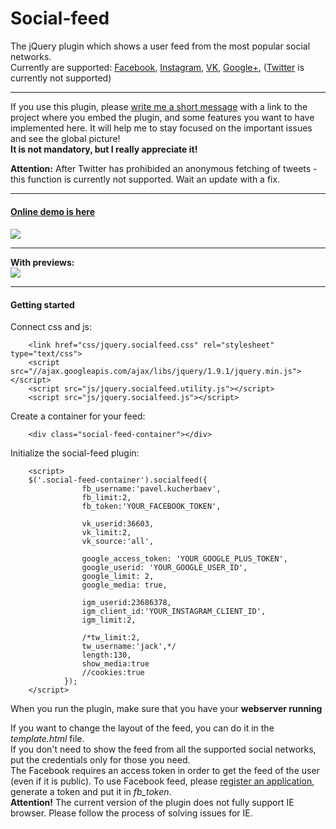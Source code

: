 Social-feed
===========
The jQuery plugin which shows a user feed from the most popular social networks.<br/> 
Currently are supported: <a href="http://facebook.com">Facebook</a>, <a href="http://instagram.com">Instagram</a>, <a href="http://vk.com">VK</a>, <a href="http://plus.google.com">Google+</a>, (<a href="http://twitter.com">Twitter</a> is currently not supported)
<hr>
If you use this plugin, please <a href="mailto:pavel@kucherbaev.com">write me a short message</a> with a link to the project where you embed the plugin, and some features you want to have implemented here. It will help me to stay focused on the important issues and see the global picture!
<br/><strong>It is not mandatory, but I really appreciate it!</strong>
<p>
<strong>Attention:</strong> After Twitter has prohibided an anonymous fetching of tweets - this function is currently not supported. Wait an update with a fix.
</p>
<hr>
<h4><a href="http://kucherbaev.com/os/Social-feed" target="_blank">Online demo is here</a><h4>

<img src="http://habrastorage.org/storage2/bc3/834/e4d/bc3834e4dd952f22b470830d7dc1096c.png" />
<hr>
With previews:<br/>
<img src="http://habrastorage.org/storage2/2ee/a85/fcf/2eea85fcf3c76efb328b0b2d9e8df7ad.png" />
<hr>
<h4>Getting started</h4>
Connect css and js:

        <link href="css/jquery.socialfeed.css" rel="stylesheet" type="text/css">
        <script src="//ajax.googleapis.com/ajax/libs/jquery/1.9.1/jquery.min.js"></script>
        <script src="js/jquery.socialfeed.utility.js"></script>
        <script src="js/jquery.socialfeed.js"></script>

Create a container for your feed:

        <div class="social-feed-container"></div>

Initialize the social-feed plugin:

        <script>
        $('.social-feed-container').socialfeed({
                    fb_username:'pavel.kucherbaev',
                    fb_limit:2,
                    fb_token:'YOUR_FACEBOOK_TOKEN',
                    
                    vk_userid:36603,
                    vk_limit:2,
                    vk_source:'all',
                    
                    google_access_token: 'YOUR_GOOGLE_PLUS_TOKEN',
                    google_userid: 'YOUR_GOOGLE_USER_ID',
                    google_limit: 2,
                    google_media: true,
                    
                    igm_userid:23686378,
                    igm_client_id:'YOUR_INSTAGRAM_CLIENT_ID',
                    igm_limit:2,
                    
                    /*tw_limit:2,
                    tw_username:'jack',*/
                    length:130,
                    show_media:true
                    //cookies:true
                });
        </script>

When you run the plugin, make sure that you have your <strong>webserver running</strong>

If you want to change the layout of the feed, you can do it in the <em>template.html</em> file.
<br/>
If you don't need to show the feed from all the supported social networks, put the credentials only for those you need.
<br/>
The Facebook requires an access token in order to get the feed of the user (even if it is public).
To use Facebook feed, please <a href="https://developers.facebook.com/apps">register an application</a>, generate a token and 
put it in  <em>fb_token</em>.<br/>
<strong>Attention!</strong> The current version of the plugin does not fully support IE browser. Please follow the process of solving issues for IE.


